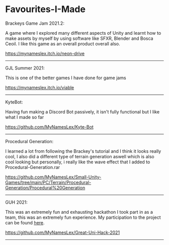 # Favourites-I-Made

Brackeys Game Jam 2021.2:

A game where I explored many different aspects of Unity and learnt how to make assets by myself by using software like SFXR, Blender and Bosca Ceoil. I like this game as an overall product overall also.

https://mynameslex.itch.io/neon-drive
_________________________________________________________________________________________________________________________________________________________________________
GJL Summer 2021:


This is one of the better games I have done for game jams

https://mynameslex.itch.io/viable
_________________________________________________________________________________________________________________________________________________________________________
KyteBot:

Having fun making a Discord Bot passively, it isn't fully functional but I like what I made so far

https://github.com/MyNamesLex/Kyte-Bot
__________________________________________________________________________________________________
Procedural Generation:

I learned a lot from following the Brackey's tutorial and I think it looks really cool, I also did a different type of terrain generation aswell which is also cool looking but personally, i really like the wave effect that I added to Procedural-Generation.rar

https://github.com/MyNamesLex/Small-Unity-Games/tree/main/PC/Terrain/Procedural-Generation/Procedural%20Generation
_________________________________________________________________________________________________________________________________________________________________________

GUH 2021:

This was an extremely fun and exhausting hackathon I took part in as a team, this was an extremely fun experience. My participation to the project can be found <a href="https://devpost.com/software/nucelar-escape">here</a>.

https://github.com/MyNamesLex/Great-Uni-Hack-2021
_________________________________________________________________________________________________________________________________________________________________________

